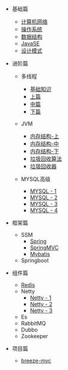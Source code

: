 - 基础篇
  - [计算机网络](./docs/计算机网络/计算机网络.md)
  - [操作系统](./docs/操作系统/操作系统.md)
  - [数据结构](./docs/数据结构/数据结构.md)
  - [JavaSE](./docs/JAVASE/JAVASE.md)
  - [设计模式](./docs/设计模式/设计模式.md)

- 进阶篇
  - 多线程
    - [基础知识](./docs/多线程/多线程基础知识.md)
    - [上篇](./docs/多线程/多线程-上篇.md)
    - [中篇](./docs/多线程/多线程-中篇.md)
    - [下篇](./docs/多线程/多线程-下篇.md)
  - JVM
    - [内存结构-上](./docs/JVM/JVM-1.md)
    - [内存结构-中](./docs/JVM/JVM-2.md)
    - [内存结构-下](./docs/JVM/JVM-3.md)
    - [垃圾回收算法](./docs/JVM/JVM-4.md)
    - [垃圾回收器](./docs/JVM/JVM-5.md)

  - MYSQL高级
    - [MYSQL - 1](./docs/MYSQL/MYSQL-1.md)
    - [MYSQL - 2](./docs/MYSQL/MYSQL-2.md)
    - [MYSQL - 3](./docs/MYSQL/MYSQL-3.md)
    - [MYSQL - 4](./docs/MYSQL/MYSQL-4.md)

- 框架篇

  - SSM
    - [Spring](./docs/SSM/Spring/Spring.md)
    - [SpringMVC](./docs/SSM/SpringMVC/SpringMVC.md)
    - [Mybatis](./docs/SSM/Mybatis/Mybatis.md)
  - Springboot

- 组件篇

  - [Redis](./docs/redis/redis.md)
  - Netty
    - [Netty - 1](./docs/netty/Netty-1.md)
    - [Netty - 2](./docs/netty/Netty-2.md)
    - [Netty - 3](./docs/netty/Netty-3.md)
  - Es
  - RabbitMQ
  - Dubbo
  - Zookeeper

- 项目篇

  - [breeze-mvc](./docs/breezeMVC/breeze-mvc.md)

